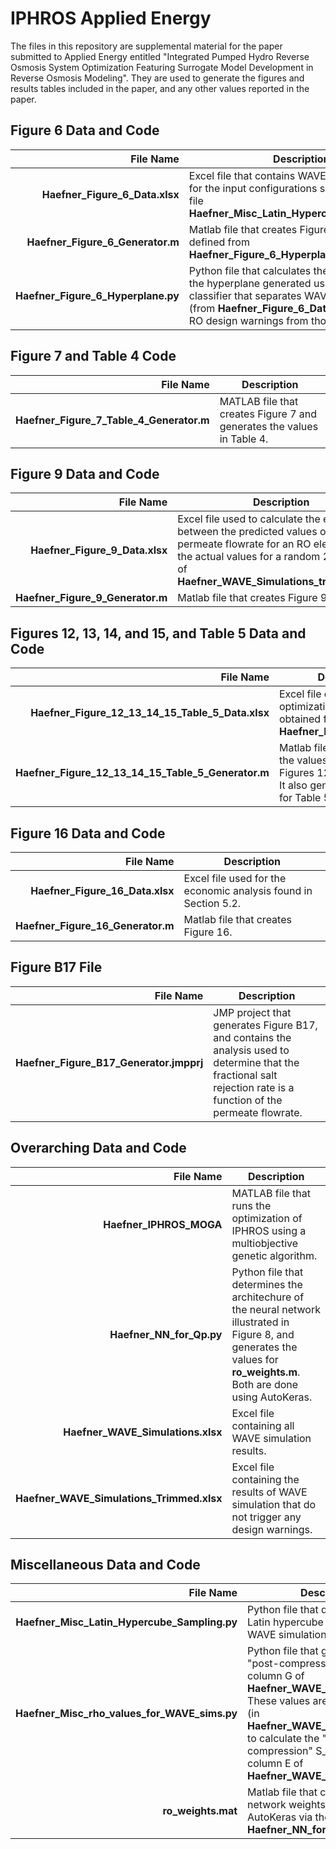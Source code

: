 # IPHROS Applied Energy

The files in this repository are supplemental material for the paper submitted to Applied Energy entitled "Integrated Pumped Hydro Reverse Osmosis System Optimization Featuring Surrogate Model Development in Reverse Osmosis Modeling". They are used to generate the figures and results tables included in the paper, and any other values reported in the paper.

## Figure 6 Data and Code

| File Name | Description |
|-----:|-----------|
| **Haefner_Figure_6_Data.xlsx** | Excel file that contains WAVE simulation results for the input configurations selected using the file **Haefner_Misc_Latin_Hypercube_Sampling.py**. |
| **Haefner_Figure_6_Generator.m** | Matlab file that creates Figure 6 using the plane defined from **Haefner_Figure_6_Hyperplane.py**. |
| **Haefner_Figure_6_Hyperplane.py** | Python file that calculates the normal vector of the hyperplane generated using an SVM classifier that separates WAVE simulations (from **Haefner_Figure_6_Data.xlsx**) that trigger RO design warnings from those that do not. |

## Figure 7 and Table 4 Code

| File Name | Description |
|-----:|-----------|
| **Haefner_Figure_7_Table_4_Generator.m** | MATLAB file that creates Figure 7 and generates the values in Table 4. |

## Figure 9 Data and Code

| File Name | Description |
|-----:|-----------|
| **Haefner_Figure_9_Data.xlsx** | Excel file used to calculate the error between the predicted values of the permeate flowrate for an RO element and the actual values for a random 20% test set of **Haefner_WAVE_Simulations_trimmed.xlsx**. |
| **Haefner_Figure_9_Generator.m** | Matlab file that creates Figure 9. |

## Figures 12, 13, 14, and 15, and Table 5 Data and Code

| File Name | Description |
|-----:|-----------|
| **Haefner_Figure_12_13_14_15_Table_5_Data.xlsx** | Excel file containing the optimization results obtained from running **Haefner_IPHROS_MOGA.m**. |
| **Haefner_Figure_12_13_14_15_Table_5_Generator.m** | Matlab file that generates the values and plots for Figures 12, 13, 14, and 15. It also generates the values for Table 5. |

## Figure 16 Data and Code

| File Name | Description |
|-----:|-----------|
| **Haefner_Figure_16_Data.xlsx** | Excel file used for the economic analysis found in Section 5.2. |
| **Haefner_Figure_16_Generator.m** | Matlab file that creates Figure 16. |

## Figure B17 File

| File Name | Description |
|-----:|-----------|
| **Haefner_Figure_B17_Generator.jmpprj** | JMP project that generates Figure B17, and contains the analysis used to determine that the fractional salt rejection rate is a function of the permeate flowrate. |

## Overarching Data and Code

| File Name | Description |
|-----:|-----------|
| **Haefner_IPHROS_MOGA** | MATLAB file that runs the optimization of IPHROS using a multiobjective genetic algorithm. |
| **Haefner_NN_for_Qp.py** | Python file that determines the architechure of the neural network illustrated in Figure 8, and generates the values for **ro_weights.m**. Both are done using AutoKeras. |
| **Haefner_WAVE_Simulations.xlsx** | Excel file containing all WAVE simulation results. |
| **Haefner_WAVE_Simulations_Trimmed.xlsx** | Excel file containing the results of WAVE simulation that do not trigger any design warnings. |

## Miscellaneous Data and Code

| File Name | Description |
|-----:|-----------|
| **Haefner_Misc_Latin_Hypercube_Sampling.py** | Python file that determines the Latin hypercube sampling of the WAVE simulations.|
| **Haefner_Misc_rho_values_for_WAVE_sims.py** | Python file that generates the "post-compression" rho values in column G of **Haefner_WAVE_Simulations.xlsx**. These values are ultimately used (in **Haefner_WAVE_Simulations.xlsx**) to calculate the "post-compression" S_f input values in column E of **Haefner_WAVE_Simulations.xlsx**. |
| **ro_weights.mat** | Matlab file that contains the neural network weights generated by AutoKeras via the file **Haefner_NN_for_Qp.py**. |
